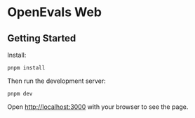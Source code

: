 # OpenEvals Web 

## Getting Started

Install:

```
pnpm install
```

Then run the development server:

```
pnpm dev
```

Open [http://localhost:3000](http://localhost:3000) with your browser to see the page.

